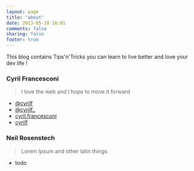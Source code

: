 ```yaml
---
layout: page
title: "about"
date: 2013-05-18 16:01
comments: false
sharing: false
footer: true
---
```


This blog contains Tips'n'Tricks you can learn to live better and love your dev life !


### Cyril Francesconi

> I love the web and I hope to move it forward

* [@cyrilf](http://github.com/cyrilf)
* [@cyrilf_](http://twitter.com/cyrilf_)
* [cyril.francesconi](http://linkedin.com/in/cyrilfrancesconi)
* [cyrilf](http://cyrilf.com)

### Neil Rosenstech

> Lorem Ipsum and other latin things

* todo